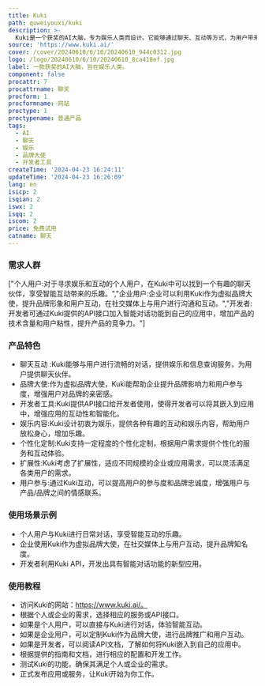 ```yaml
---
title: Kuki
path: quweiyouxi/kuki
description: >-
  Kuki是一个获奖的AI大脑，专为娱乐人类而设计。它能够通过聊天、互动等方式，为用户带来乐趣和陪伴。Kuki的技术背景深厚，它不仅能够提供娱乐，还能在商业领域中作为虚拟品牌大使，帮助企业扩大用户参与度。此外，Kuki还为开发者提供了API接口，使得Kuki的大脑可以被嵌入到各种应用和头像中，极大地扩展了其应用范围。
source: 'https://www.kuki.ai/'
cover: /cover/20240610/6/10/20240610_944c0312.jpg
logo: /logo/20240610/6/10/20240610_8ca418ef.jpg
label: 一款获奖的AI大脑，旨在娱乐人类。
component: false
procattr: 7
procattrname: 聊天
procform: 1
procformname: 网站
proctype: 1
proctypename: 普通产品
tags:
  - AI
  - 聊天
  - 娱乐
  - 品牌大使
  - 开发者工具
createTime: '2024-04-23 16:24:11'
updateTime: '2024-04-23 16:26:09'
lang: en
isicp: 2
isqian: 2
iswx: 2
isqq: 2
iscom: 2
price: 免费试用
catname: 聊天
---
```




### 需求人群
["个人用户:对于寻求娱乐和互动的个人用户，在Kuki中可以找到一个有趣的聊天伙伴，享受智能互动带来的乐趣。","企业用户:企业可以利用Kuki作为虚拟品牌大使，提升品牌形象和用户互动，在社交媒体上与用户进行沟通和互动。","开发者:开发者可通过Kuki提供的API接口加入智能对话功能到自己的应用中，增加产品的技术含量和用户粘性，提升产品的竞争力。"]

### 产品特色
* 聊天互动 :Kuki能够与用户进行流畅的对话，提供娱乐和信息查询服务，为用户提供聊天伙伴。
* 品牌大使:作为虚拟品牌大使，Kuki能帮助企业提升品牌影响力和用户参与度，增强用户对品牌的亲密感。
* 开发者工具:Kuki提供API接口给开发者使用，使得开发者可以将其嵌入到应用中，增强应用的互动性和智能化。
* 娱乐内容:Kuki设计初衷为娱乐，提供各种有趣的互动和娱乐内容，帮助用户放松身心，增加乐趣。
* 个性化定制:Kuki支持一定程度的个性化定制，根据用户需求提供个性化的服务和互动体验。
* 扩展性:Kuki考虑了扩展性，适应不同规模的企业或应用需求，可以灵活满足各类用户的需求。
* 用户参与:通过Kuki互动，可以提高用户的参与度和品牌忠诚度，增强用户与产品/品牌之间的情感联系。

### 使用场景示例
* 个人用户与Kuki进行日常对话，享受智能互动的乐趣。
* 企业使用Kuki作为虚拟品牌大使，在社交媒体上与用户互动，提升品牌知名度。
* 开发者利用Kuki API，开发出具有智能对话功能的新型应用。

### 使用教程
* 访问Kuki的网站：https://www.kuki.ai/。
* 根据个人或企业的需求，选择相应的服务或API接口。
* 如果是个人用户，可以直接与Kuki进行对话，体验智能互动。
* 如果是企业用户，可以定制Kuki作为品牌大使，进行品牌推广和用户互动。
* 如果是开发者，可以阅读API文档，了解如何将Kuki嵌入到自己的应用中。
* 根据提供的指南和文档，进行相应的配置和开发工作。
* 测试Kuki的功能，确保其满足个人或企业的需求。
* 正式发布应用或服务，让Kuki开始为你工作。

  
